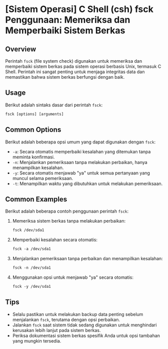 # [Sistem Operasi] C Shell (csh) fsck Penggunaan: Memeriksa dan Memperbaiki Sistem Berkas

## Overview
Perintah `fsck` (file system check) digunakan untuk memeriksa dan memperbaiki sistem berkas pada sistem operasi berbasis Unix, termasuk C Shell. Perintah ini sangat penting untuk menjaga integritas data dan memastikan bahwa sistem berkas berfungsi dengan baik.

## Usage
Berikut adalah sintaks dasar dari perintah `fsck`:

```csh
fsck [options] [arguments]
```

## Common Options
Berikut adalah beberapa opsi umum yang dapat digunakan dengan `fsck`:

- `-a`: Secara otomatis memperbaiki kesalahan yang ditemukan tanpa meminta konfirmasi.
- `-n`: Menjalankan pemeriksaan tanpa melakukan perbaikan, hanya menampilkan kesalahan.
- `-y`: Secara otomatis menjawab "ya" untuk semua pertanyaan yang muncul selama pemeriksaan.
- `-t`: Menampilkan waktu yang dibutuhkan untuk melakukan pemeriksaan.

## Common Examples
Berikut adalah beberapa contoh penggunaan perintah `fsck`:

1. Memeriksa sistem berkas tanpa melakukan perbaikan:
    ```csh
    fsck /dev/sda1
    ```

2. Memperbaiki kesalahan secara otomatis:
    ```csh
    fsck -a /dev/sda1
    ```

3. Menjalankan pemeriksaan tanpa perbaikan dan menampilkan kesalahan:
    ```csh
    fsck -n /dev/sda1
    ```

4. Menggunakan opsi untuk menjawab "ya" secara otomatis:
    ```csh
    fsck -y /dev/sda1
    ```

## Tips
- Selalu pastikan untuk melakukan backup data penting sebelum menjalankan `fsck`, terutama dengan opsi perbaikan.
- Jalankan `fsck` saat sistem tidak sedang digunakan untuk menghindari kerusakan lebih lanjut pada sistem berkas.
- Periksa dokumentasi sistem berkas spesifik Anda untuk opsi tambahan yang mungkin tersedia.